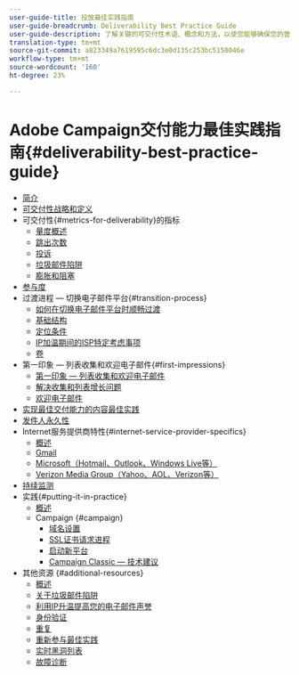 ```yaml
---
user-guide-title: 投放最佳实践指南
user-guide-breadcrumb: Deliverability Best Practice Guide
user-guide-description: 了解关键的可交付性术语、概念和方法，以使您能够确保您的营销计划取得成功。
translation-type: tm+mt
source-git-commit: a823349a7619595c6dc3e0d135c253bc5150046e
workflow-type: tm+mt
source-wordcount: '160'
ht-degree: 23%

---
```



# Adobe Campaign交付能力最佳实践指南{#deliverability-best-practice-guide}

+ [简介](/help/introduction.md)
+ [可交付性战略和定义](/help/deliverability-strategy-and-definition.md)
+ 可交付性{#metrics-for-deliverability}的指标
   + [量度概述](/help/metrics/metrics-overview.md)
   + [跳出次数](/help/metrics/bounces.md)
   + [投诉](/help/metrics/complaints.md)
   + [垃圾邮件陷阱](/help/metrics/spam-traps.md)
   + [膨胀和阻塞](/help/metrics/bulking-and-blocking.md)
+ [参与度](/help/engagement.md)
+ 过渡进程 — 切换电子邮件平台{#transition-process}
   + [如何在切换电子邮件平台时顺畅过渡](/help/transition-process/switching-email-platforms.md)
   + [基础结构](/help/transition-process/infrastructure.md)
   + [定位条件](/help/transition-process/targeting-criteria.md)
   + [IP加温期间的ISP特定考虑事项](/help/transition-process/isp-specific-considerations-during-ip-warming.md)
   + [卷](/help/transition-process/volume.md)
+ 第一印象 — 列表收集和欢迎电子邮件{#first-impressions}
   + [第一印象 — 列表收集和欢迎电子邮件](/help/first-impressions/introduction.md)
   + [解决收集和列表增长问题](/help/first-impressions/address-collection-and-list-growth.md)
   + [欢迎电子邮件](/help/first-impressions/welcome-emails.md)
+ [实现最佳交付能力的内容最佳实践](/help/content-best-practices-for-optimal-delivery.md)
+ [发件人永久性](/help/sender-permanence.md)
+ Internet服务提供商特性{#internet-service-provider-specifics}
   + [概述](/help/internet-service-provider-specifics/overview.md)
   + [Gmail](/help/internet-service-provider-specifics/gmail.md)
   + [Microsoft（Hotmail、Outlook、Windows Live等）](/help/internet-service-provider-specifics/microsoft.md)
   + [Verizon Media Group（Yahoo、AOL、Verizon等）](/help/internet-service-provider-specifics/verizon-media-group.md)
+ [持续监测](/help/ongoing-monitoring.md)
+ 实践{#putting-it-in-practice}
   + [概述](/help/putting-it-in-practice/putting-it-in-practice.md)
   + Campaign {#campaign}
      + [域名设置](/help/putting-it-in-practice/ac-domain-name-setup.md)
      + [SSL证书请求进程](/help/putting-it-in-practice/ac-ssl-certificate-request.md)
      + [启动新平台](/help/putting-it-in-practice/ac-starting-new-platform.md)
      + [Campaign Classic — 技术建议](/help/putting-it-in-practice/acc-technical-recommendations.md)
+ 其他资源 {#additional-resources}
   + [概述](/help/additional-resources/general-resources.md)
   + [关于垃圾邮件陷阱](/help/additional-resources/all-about-spam-traps.md)
   + [利用IP升温提高您的电子邮件声誉](/help/additional-resources/increase-reputation-with-ip-warming.md)
   + [身份验证](/help/additional-resources/authentication.md)
   + [重复](/help/additional-resources/duplicates.md)
   + [重新参与最佳实践](/help/additional-resources/re-engagement.md)
   + [实时黑洞列表](/help/additional-resources/blocklist-databases.md)
   + [故障诊断](/help/additional-resources/troubleshooting.md)
